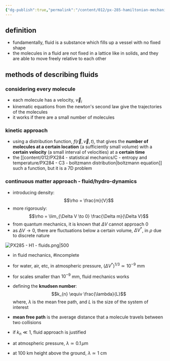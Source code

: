```yaml
---
{"dg-publish":true,"permalink":"/content/012/px-285-hamiltonian-mechanics-and-fluid-dynamics/px-285-h1-fluids/","noteIcon":"1","created":"2025-01-09T14:14:03.983+00:00","updated":"2025-01-09T14:37:39.656+00:00"}
---
```


## definition
- fundamentally, fluid is a substance which fills up a vessel with no fixed shape
- the molecules in a fluid are not fixed in a lattice like in solids, and they are able to move freely relative to each other
## methods of describing fluids
### considering every molecule
- each molecule has a velocity, $\vec v_{i}$
- kinematic equations from the newton's second law give the trajectories of the molecules
- it works if there are a small number of molecules
### kinetic approach
- using a distribution function, $f(\vec r, \vec v, t)$, that gives the **number of molecules at a certain location** (a sufficiently small volume)  with a **certain velocity** (a small interval of velocities) at a **certain time**
- the [[content/012/PX284 - statistical mechanics/C - entropy and temperature/PX284 - C3 - boltzmann distribution\|boltzmann equation]] such a function, but it is a 7D problem
### continuous matter approach - fluid/hydro-dynamics
- introducing density:
$$\rho = \frac{m}{V}$$
- more rigorously:
$$\rho = \lim_{\Delta V \to 0} \frac{\Delta m}{\Delta V}$$
- from quantum mechanics, it is known that $\Delta V$ cannot approach 0
- as ${} \Delta V \to 0$, there are fluctuations below a certain volume, $\Delta V^{*}$, in $\rho$ due to discrete nature

![PX285 - H1 - fluids.png|500](/img/user/pics/PX285%20-%20H1%20-%20fluids.png)

- in fluid mechanics, #incomplete 
- for water, air, etc, in atmospheric pressure, $(\Delta V^{*})^{1/3} \simeq 10^{-9}$ mm
- for scales smaller than $10^{-9}$ mm, fluid mechanics works

- defining the **knudsen number**:
$$k_{n} \equiv \frac{\lambda}{L}$$
	where, $\lambda$  is the mean free path, and $L$ is the size of the system of interest
- **mean free path** is the average distance that a molecule travels between two collisions

- if $k_{n}\ll 1$, fluid approach is justified 

- at atmospheric pressure, $\lambda \simeq 0.1\,\mu$m
- at $100$ km height above the ground, $\lambda \simeq 1$ cm

